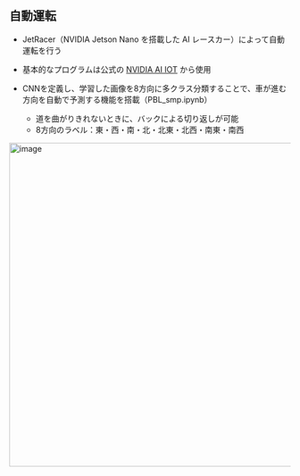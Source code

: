 ## 自動運転
* JetRacer（NVIDIA Jetson Nano を搭載した AI レースカー）によって自動運転を行う  
* 基本的なプログラムは公式の [NVIDIA AI IOT](https://github.com/NVIDIA-AI-IOT/jetracer) から使用  

* CNNを定義し、学習した画像を8方向に多クラス分類することで、車が進む方向を自動で予測する機能を搭載（PBL_smp.ipynb）
  * 道を曲がりきれないときに、バックによる切り返しが可能
  * 8方向のラベル：東・西・南・北・北東・北西・南東・南西

<img width="580" alt="image" src="https://github.com/YoshimiNana/AutoDrive_PBL/assets/93458998/2c1e945d-3fa4-4d2d-9aff-de0f3d0b7529">
